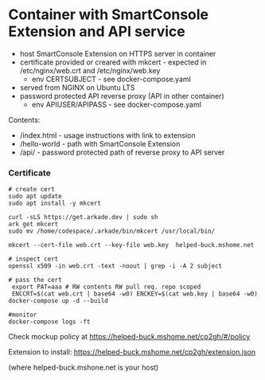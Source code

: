 # Container with SmartConsole Extension and API service

- host SmartConsole Extension on HTTPS server in container
- certificate provided or creared with mkcert - expected in /etc/nginx/web.crt and /etc/nginx/web.key
    - env CERTSUBJECT - see docker-compose.yaml
- served from NGINX on Ubuntu LTS
- password protected API reverse proxy (API in other container)
    - env APIUSER/APIPASS - see docker-compose.yaml

Contents:
* /index.html - usage instructions with link to extension
* /hello-world - path with SmartConsole Extension
* /api/ - password protected path of reverse proxy to API server

### Certificate

```shell
# create cert
sudo apt update
sudo apt install -y mkcert

curl -sLS https://get.arkade.dev | sudo sh
ark get mkcert
sudo mv /home/codespace/.arkade/bin/mkcert /usr/local/bin/

mkcert --cert-file web.crt --key-file web.key  helped-buck.mshome.net

# inspect cert
openssl x509 -in web.crt -text -noout | grep -i -A 2 subject

# pass the cert
 export PAT=aaa # RW contents RW pull req. repo scoped
 ENCCRT=$(cat web.crt | base64 -w0) ENCKEY=$(cat web.key | base64 -w0) docker-compose up -d --build

#monitor 
docker-compose logs -ft

```

Check mockup policy at https://helped-buck.mshome.net/cp2gh/#/policy

Extension to install: https://helped-buck.mshome.net/cp2gh/extension.json

(where helped-buck.mshone.net is your host)
